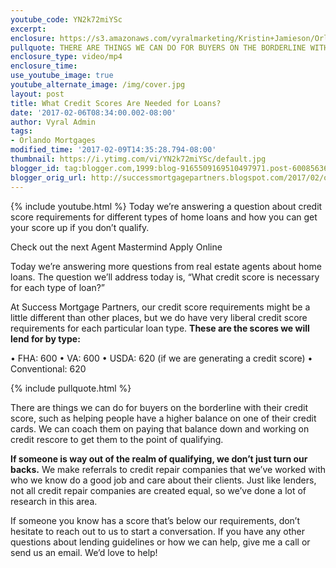 ```yaml
---
youtube_code: YN2k72miYSc
excerpt:
enclosure: https://s3.amazonaws.com/vyralmarketing/Kristin+Jamieson/Orlando+Mortgages-+Credit+Scores+Needed+for+All+Loan+Types.mp4
pullquote: THERE ARE THINGS WE CAN DO FOR BUYERS ON THE BORDERLINE WITH CREDIT SCORE.
enclosure_type: video/mp4
enclosure_time:
use_youtube_image: true
youtube_alternate_image: /img/cover.jpg
layout: post
title: What Credit Scores Are Needed for Loans?
date: '2017-02-06T08:34:00.002-08:00'
author: Vyral Admin
tags:
- Orlando Mortgages
modified_time: '2017-02-09T14:35:28.794-08:00'
thumbnail: https://i.ytimg.com/vi/YN2k72miYSc/default.jpg
blogger_id: tag:blogger.com,1999:blog-9165509169510497971.post-600856365859203795
blogger_orig_url: http://successmortgagepartners.blogspot.com/2017/02/orlando-mortgages-credit-scores-needed.html
---
```

{% include youtube.html %}
Today we’re answering a question about credit score requirements for different types of home loans and how you can get your score up if you don’t qualify.

Check out the next Agent Mastermind
Apply Online

Today we’re answering more questions from real estate agents about home loans. The question we’ll address today is, “What credit score is necessary for each type of loan?”

At Success Mortgage Partners, our credit score requirements might be a little different than other places, but we do have very liberal credit score requirements for each particular loan type. **These are the scores we will lend for by type:**

  • FHA: 600
  • VA: 600
  • USDA: 620 (if we are generating a credit score)
  • Conventional: 620

{% include pullquote.html %}

There are things we can do for buyers on the borderline with their credit score, such as helping people have a higher balance on one of their credit cards. We can coach them on paying that balance down and working on credit rescore to get them to the point of qualifying.

**If someone is way out of the realm of qualifying, we don’t just turn our backs.** We make referrals to credit repair companies that we’ve worked with who we know do a good job and care about their clients. Just like lenders, not all credit repair companies are created equal, so we’ve done a lot of research in this area.

If someone you know has a score that’s below our requirements, don’t hesitate to reach out to us to start a conversation. If you have any other questions about lending guidelines or how we can help, give me a call or send us an email. We’d love to help!
